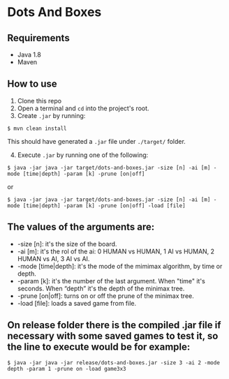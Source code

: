 # Dots And Boxes

## Requirements

* Java 1.8
* Maven

## How to use

1. Clone this repo
2. Open a terminal and `cd` into the project's root.
3. Create `.jar` by running:

```
$ mvn clean install
```

This should have generated a `.jar` file under `./target/` folder.

4. Execute `.jar` by running one of the following:

```
$ java -jar java -jar target/dots-and-boxes.jar -size [n] -ai [m] -mode [time|depth] -param [k] -prune [on|off]
```
or
```
$ java -jar java -jar target/dots-and-boxes.jar -size [n] -ai [m] -mode [time|depth] -param [k] -prune [on|off] -load [file]
```

## The values of the arguments are:

* -size [n]: it's the size of the board.
* -ai [m]: it's the rol of the ai: 0 HUMAN vs HUMAN, 1 AI vs HUMAN, 2 HUMAN vs AI, 3 AI vs AI.
* -mode [time|depth]: it's the mode of the mimimax algorithm, by time or depth.
* -param [k]: it's the number of the last argument. When "time" it's seconds. When “depth” it's the depth of the minimax tree.
* -prune [on|off]: turns on or off the prune of the minimax tree.
* -load [file]: loads a saved game from file.

## On release folder there is the compiled .jar file if necessary with some saved games to test it, so the line to execute would be for example:

```
$ java -jar java -jar release/dots-and-boxes.jar -size 3 -ai 2 -mode depth -param 1 -prune on -load game3x3
```